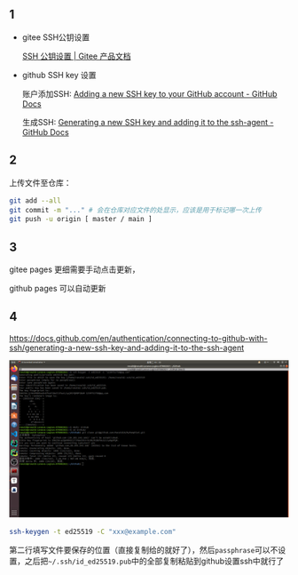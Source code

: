## 1

-   gitee SSH公钥设置

    [SSH 公钥设置 | Gitee 产品文档](https://help.gitee.com/base/account/SSH公钥设置)

-   github SSH key 设置

    账户添加SSH: [Adding a new SSH key to your GitHub account - GitHub Docs](https://docs.github.com/en/authentication/connecting-to-github-with-ssh/adding-a-new-ssh-key-to-your-github-account)

    生成SSH: [Generating a new SSH key and adding it to the ssh-agent - GitHub Docs](https://docs.github.com/en/authentication/connecting-to-github-with-ssh/generating-a-new-ssh-key-and-adding-it-to-the-ssh-agent)

## 2

上传文件至仓库：

```bash
git add --all
git commit -m "..." # 会在仓库对应文件的处显示，应该是用于标记哪一次上传
git push -u origin [ master / main ]
```

## 3

gitee pages 更细需要手动点击更新，

github pages 可以自动更新

## 4

https://docs.github.com/en/authentication/connecting-to-github-with-ssh/generating-a-new-ssh-key-and-adding-it-to-the-ssh-agent

![github_linux_ssh](images/github_linux_ssh.png)

```bash
ssh-keygen -t ed25519 -C "xxx@example.com"
```

第二行填写文件要保存的位置（直接复制给的就好了），然后`passphrase`可以不设置，之后把`~/.ssh/id_ed25519.pub`中的全部复制粘贴到github设置ssh中就行了